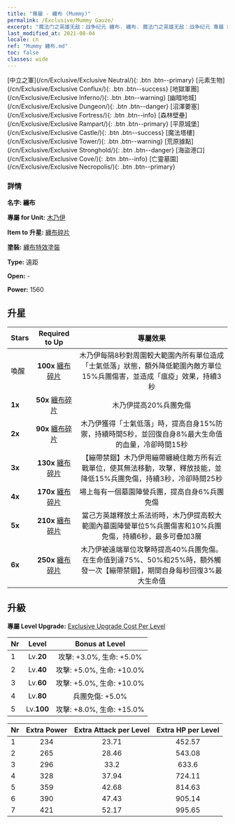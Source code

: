 ```yaml
---
title: "專屬 - 纏布 (Mummy)"
permalink: /Exclusive/Mummy Gauze/
excerpt: "魔法门之英雄无敌：战争纪元 纏布. 纏布. 魔法门之英雄无敌：战争纪元 專屬 纏布. 木乃伊 專屬."
last_modified_at: 2021-08-04
locale: cn
ref: "Mummy 纏布.md"
toc: false
classes: wide
---
```

 [中立之軍](/cn/Exclusive/Exclusive Neutral/){: .btn .btn--primary} [元素生物](/cn/Exclusive/Exclusive Conflux/){: .btn .btn--success} [地獄軍團](/cn/Exclusive/Exclusive Inferno/){: .btn .btn--warning} [幽暗地城](/cn/Exclusive/Exclusive Dungeon/){: .btn .btn--danger} [沼澤要塞](/cn/Exclusive/Exclusive Fortress/){: .btn .btn--info} [森林壁壘](/cn/Exclusive/Exclusive Rampart/){: .btn .btn--primary} [平原城堡](/cn/Exclusive/Exclusive Castle/){: .btn .btn--success} [魔法塔樓](/cn/Exclusive/Exclusive Tower/){: .btn .btn--warning} [荒原據點](/cn/Exclusive/Exclusive Stronghold/){: .btn .btn--danger} [海盜港口](/cn/Exclusive/Exclusive Cove/){: .btn .btn--info} [亡靈墓園](/cn/Exclusive/Exclusive Necropolis/){: .btn .btn--primary} 

### 詳情
 **名字: 纏布** 

 **專屬 for Unit:** [木乃伊](/cn/units/Mummy/) 

 **Item to 升星:** [纏布碎片](/cn/Items/con_981/)

 **塗裝:** [纏布特效塗裝](/cn/Items/con_649/)

 **Type:** 遠距

 **Open:** -

 **Power:** 1560

## 升星

  |     Stars    |  Required to Up | 專屬效果 |
  |:-------------|:---------------:|:---------------:|
  |  喚醒  | **100x** [纏布碎片](/cn/Items/con_981/) | 木乃伊每隔8秒對周圍較大範圍內所有單位造成「士氣低落」狀態，額外降低範圍內敵方單位15%兵團傷害，並造成「瘟疫」效果，持續3秒 |
  | **1x** <i class="fas fa-star"/> | **50x** [纏布碎片](/cn/Items/con_981/) | 木乃伊提高20%兵團免傷 |
  | **2x** <i class="fas fa-star"/> | **90x** [纏布碎片](/cn/Items/con_981/) | 木乃伊獲得「士氣低落」時，提高自身15%防禦，持續時間5秒，並回復自身8%最大生命值的血量，冷卻時間15秒 |
  | **3x** <i class="fas fa-star"/> | **130x** [纏布碎片](/cn/Items/con_981/) | 【繃帶禁錮】木乃伊用繃帶纏繞住敵方所有近戰單位，使其無法移動，攻擊，釋放技能，並降低15%兵團免傷，持續3秒，冷卻時間25秒 |
  | **4x** <i class="fas fa-star"/> | **170x** [纏布碎片](/cn/Items/con_981/) | 場上每有一個墓園陣營兵團，提高自身6%兵團免傷 |
  | **5x** <i class="fas fa-star"/> | **210x** [纏布碎片](/cn/Items/con_981/) | 當己方英雄釋放土系法術時，木乃伊提高較大範圍內墓園陣營單位5%兵團傷害和10%兵團免傷，持續6秒，最多可疊加3層 |
  | **6x** <i class="fas fa-star"/> | **250x** [纏布碎片](/cn/Items/con_981/) | 木乃伊被遠端單位攻擊時提高40%兵團免傷。在生命值到達75%、50%和25%時，額外觸發一次【繃帶禁錮】，期間自身每秒回復3%最大生命值 |


## 升級
 **專屬 Level Upgrade:** [Exclusive Upgrade Cost Per Level](/Exclusive/ExclusiveUpgradeCostPerLevel/)

  |  Nr  |   Level  | Bonus at Level |
  |:-----|:--------:|:--------------:|
  | 1 | Lv.**20** | 攻擊: +3.0%, 生命: +5.0% |
  | 2 | Lv.**40** | 攻擊: +5.0%, 生命: +10.0% |
  | 3 | Lv.**60** | 攻擊: +5.0%, 生命: +10.0% |
  | 4 | Lv.**80** | 兵團免傷: +5.0% |
  | 5 | Lv.**100** | 攻擊: +8.0%, 生命: +15.0% |


  |  Nr  |  Extra Power | Extra Attack per Level | Extra HP per Level |
  |:-----|:--------:|:--------:|:--------:|
  | 1 | 234 | 23.71 | 452.57 |
  | 2 | 265 | 28.46 | 543.08 |
  | 3 | 296 | 33.2 | 633.6 |
  | 4 | 328 | 37.94 | 724.11 |
  | 5 | 359 | 42.68 | 814.63 |
  | 6 | 390 | 47.43 | 905.14 |
  | 7 | 421 | 52.17 | 995.65 |


